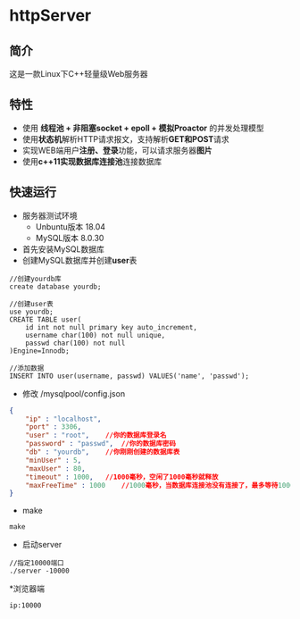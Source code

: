 # httpServer

## 简介
这是一款Linux下C++轻量级Web服务器

## 特性
* 使用 **线程池 + 非阻塞socket + epoll + 模拟Proactor** 的并发处理模型
* 使用**状态机**解析HTTP请求报文，支持解析**GET和POST**请求
* 实现WEB端用户**注册、登录**功能，可以请求服务器**图片**
* 使用**c++11实现数据库连接池**连接数据库

## 快速运行
* 服务器测试环境
    * Unbuntu版本 18.04
    * MySQL版本 8.0.30
* 首先安装MySQL数据库
* 创建MySQL数据库并创建**user**表
``` mysql
//创建yourdb库
create database yourdb;

//创建user表
use yourdb;
CREATE TABLE user(
    id int not null primary key auto_increment,
    username char(100) not null unique,
    passwd char(100) not null 
)Engine=Innodb;

//添加数据
INSERT INTO user(username, passwd) VALUES('name', 'passwd');
```

* 修改 /mysqlpool/config.json
``` json
{
    "ip" : "localhost",
    "port" : 3306,
    "user" : "root",    //你的数据库登录名
    "password" : "passwd",  //你的数据库密码
    "db" : "yourdb",    //你刚刚创建的数据库表
    "minUser" : 5,
    "maxUser" : 80,
    "timeout" : 1000,   //1000毫秒，空闲了1000毫秒就释放
    "maxFreeTime" : 1000    //1000毫秒，当数据库连接池没有连接了，最多等待1000毫秒
}
```
* make
```
make
```
* 启动server
```
//指定10000端口
./server -10000
```

*浏览器端
```
ip:10000
```